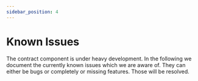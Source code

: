 ```yaml
---
sidebar_position: 4
---
```


# Known Issues

The contract component is under heavy development. In the following we document the currently known issues
which we are aware of. They can either be bugs or completely or missing features. Those will be resolved.
